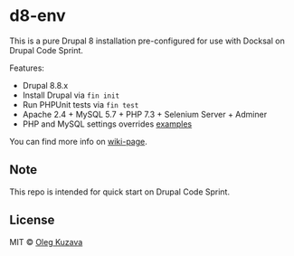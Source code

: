 # d8-env
This is a pure Drupal 8 installation pre-configured for use with Docksal on Drupal Code Sprint.

Features:

- Drupal 8.8.x
- Install Drupal via `fin init`
- Run PHPUnit tests via `fin test`
- Apache 2.4 + MySQL 5.7 + PHP 7.3 + Selenium Server + Adminer
- PHP and MySQL settings overrides [examples](.docksal/etc)

You can find more info on [wiki-page](https://github.com/ApacheEx/d8-env/wiki).

## Note

This repo is intended for quick start on Drupal Code Sprint.

## License

MIT © [Oleg Kuzava](https://github.com/ApacheEx)
